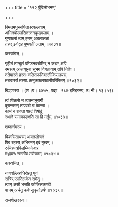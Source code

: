 +++
title = "११२ पुंविलोभनम्"

+++


स्मितमधुस्नपिताधरपल्लवाम्  
अभिनवोल्लसितस्तनकुड्मलाम् ।  
गुणफलां त्वम् इमाम् अबलालतां  
तरुर् इवोद्वह पुष्पवतीं लताम् ॥१०३१॥  


कस्यचित् ।  


गृहीतं ताम्बूलं परिजनवचोभिर् न कथम् अपि   
स्मरत्य् अन्तःशून्या सुभग विगतायाम् अपि निशि ।  
ततेवास्ते हस्तः कलितफणिवल्लीकिसलयस्  
तथवास्यं तस्याः क्रमुकफलफालीपरिचितम् ॥१०३२॥  


बिल्हणस्य । (शा।प। ३४७५, पद्या। १८७ हरिहरस्य, उ।नी। १३।५९)  


त्वं शीतलो न व्यजनानुरागी  
दूरान्तरस् तापवती च कान्ता ।  
कामं न शक्ता शरदं विषोढुं  
स्थाने समाकाङ्क्षति सा हि मर्तुम् ॥१०३३॥  


शब्दार्णवस्य ।  


विकसिताधरम् आयतलोचनं  
पिब रहस्य् अभिरामम् इदं मुखम् ।  
रुचिरपत्रविलम्बितकेशरं  
मधुकरः सरसीव सरोरुहम् ॥१०३४॥  


कस्यचित् ।  


नागवल्लिरुधिरोहतु पूगं  
रात्रिर् एणतिलकेन समेतु ।  
त्वाम् असौ भजति कोकिलकण्ठी  
वाचम् अर्चतु कवेः सुकृतोऽर्थः ॥१०३५॥  


राजशेखरस्य ।  

